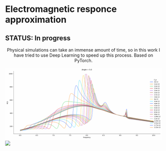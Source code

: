 # Electromagnetic responce approximation
## STATUS: In progress

 <center>Physical simulations can take an immense amount of time, so in this work I have tried to use Deep Learning to speed up this process.
 Based on PyTorch. 
 </center>
 
 ![](CST.gif)
 ![](torch_model_1_LeakyReLU.gif)
